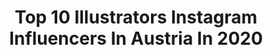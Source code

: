 ---
title: Top 10 Illustrators Instagram Influencers In Austria In 2020
description: >-
  Find top illustrators Instagram influencers in Austria in 2020. Most popular hashtags: #illustration #artwork #drawing.
platform: Instagram
hits: 13
text_top: Analyze the top-rated Instagram influencers on inBeat.
text_bottom: Our search engine aggregates 13 Instagram influencers like this in Austria for you to pitch.
profiles:
  - username: "stefankoidl"
    fullname: >-
      Stefan Koidl
    bio: >-
      Illustrator | Concept Art 🎨 Krampus masks 😈 AT, Salzburg🇦🇹 prints: https://www.redbubble.com/people/Koidl/ https://www.artstation.com/stefankoidl
    location: "Austria"
    followers: 220161
    engagement: 1313
    commentsToLikes: 0.005495
    id: ck0w3x0kpvptw0i19uc5lkr0w
    verified: false
    hashtags: ""
  - username: "julesboho.tattoo"
    fullname: >-
      Jules Boho
    bio: >-
      tattoo artist • illustrator • painter • globetrotter • co-owner of Linzer Tattooatelier • based in Linz, AT 🇦🇹🌎 ☀️🤙🏼
    location: "Austria"
    followers: 49776
    engagement: 152
    commentsToLikes: 0.014036
    id: ck0u83d8h6g4a0i196353gfnx
    verified: false
    hashtags: "#avantgardetattoo, #naturetattoo, #contemporarytattooing, #art"
  - username: "caglazimmermann"
    fullname: >-
      Cagla Zimmermann
    bio: >-
      Illustrator in Vienna A folksy dreamer Work inquiries👇🏼 📮hello@caglazimmermann.com Editioned Prints > @toiartgallery © All works copyright protected
    location: "Austria"
    followers: 20640
    engagement: 578
    commentsToLikes: 0.107495
    id: ck139uc9xn5j30i19ftug6igc
    verified: false
    hashtags: "#illustrationow, #onmydesktoday, #traditionalartist, #surfacepatterndesign"
  - username: "helsinkimonamour"
    fullname: >-
      Myriam Van Neste
    bio: >-
      Illustrator from Québec, based in Vienna For collabs and inquiries 💌hello@myriamvanneste.com
    location: "Austria"
    followers: 93246
    engagement: 287
    commentsToLikes: 0.013482
    id: ck0tzgzpiqe830i19v6lid18k
    verified: false
    hashtags: "#shopsmall, #supportsmallbusinesses, #myriamvannestepattern, #ethicalfashion"
  - username: "sofie_strasser"
    fullname: >-
      Sofie Strasser
    bio: >-
      Printmaker and Illustrator // Mostly in Vienna, sometimes in New Orleans 🖤
    location: "Austria"
    followers: 9332
    engagement: 481
    commentsToLikes: 0.034575
    id: ckap3m0rg3kck0i78iw2cz74w
    verified: false
    hashtags: "#get, #foodies, #wienstagram, #schlange"
  - username: "michaelhackerillustration"
    fullname: >-
      Michael Hacker
    bio: >-
      Illustrator, comic & gig poster artist in Vienna & Berlin. • @elherpez • @pizzeriadisgusto • @gigpostershow •
    location: "Austria"
    followers: 25011
    engagement: 231
    commentsToLikes: 0.044766
    id: ck0uaotrxcozx0i19r9t52a8w
    verified: false
    hashtags: "#pin, #beer, #sketch, #ink"
  - username: "ana___popescu"
    fullname: >-
      Ana Popescu
    bio: >-
      visual artist and illustrator from France based in Vienna / for any inquiries or commissions mail to ana@popescuana.com
    location: "Austria"
    followers: 45354
    engagement: 359
    commentsToLikes: 0.008462
    id: ck8tdj6403ixh0j78sgxzbskh
    verified: false
    hashtags: "#molotowmarkers, #bialetti, #drawing, #acrylic"
  - username: "petrabraunillustration"
    fullname: >-
      Petra Braun
    bio: >-
      Illustrator from Austria Nature lover 🌱 vegan 🍉 cat addict 🐈 For commissions and collaborations contact hello@petra-braun.com
    location: "Austria"
    followers: 54266
    engagement: 503
    commentsToLikes: 0.048324
    id: ck0u1ud4exzjd0i19d95zb7li
    verified: false
    hashtags: "#illo, #floralpattern, #illustratenow, #womenwhodraw"
  - username: "damare_draws"
    fullname: >-
      Damare
    bio: >-
      Illustrator | Vienna | 🔞 I make comics and illustrations and love to work with vibrant colors🎨 ! DO NOT REPOST / EDIT MY ART !
    location: "Austria"
    followers: 16762
    engagement: 3747
    commentsToLikes: 0.014381
    id: ck9wdi2g8fq2v0j78wrlsu97y
    verified: false
    hashtags: "#gaycomic, #comicbookpanels, #pokemonswordandshield, #animalcrossingdrawing"
  - username: "kisakisenka"
    fullname: >-
      Vladimir Arhipkin
    bio: >-
      Tattoo artist/illustrator/designer Graz. Austria. @WorldFamousInk - proteam hello@create-tattoo.com
    location: "Austria"
    followers: 29446
    engagement: 165
    commentsToLikes: 0.014854
    id: ckaoucgwozov40i78vdeh4erf
    verified: false
    hashtags: "#tattoocolor, #neotraditionalflash, #neotraditionaleurope, #worldfamoustattooink"
---